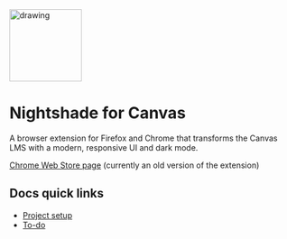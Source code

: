 <img src="icons/icon390.png" alt="drawing" width="128"/>

# Nightshade for Canvas
A browser extension for Firefox and Chrome that transforms the Canvas LMS with a modern, responsive UI and dark mode.

[Chrome Web Store page](https://chromewebstore.google.com/detail/nightshade-for-canvas/elbmejcmanonhlblofclgchmgdeiibpn) (currently an old version of the extension)

## Docs quick links
- [Project setup](docs/setup.md)
- [To-do](docs/todo.md)
